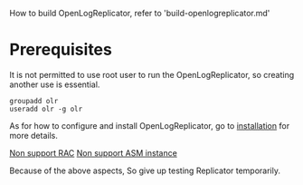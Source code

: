 How to build OpenLogReplicator, refer to 'build-openlogreplicator.md'

# Prerequisites

It is not permitted to use root user to run the OpenLogReplicator, so creating another use is essential.

```shell
groupadd olr
useradd olr -g olr
```

As for how to configure and install OpenLogReplicator,  go to [installation](https://github.com/bersler/OpenLogReplicator/blob/master/documentation/installation/installation.adoc) for more details.


[Non support RAC](https://github.com/bersler/OpenLogReplicator/issues/35)
[Non support ASM instance](https://github.com/bersler/OpenLogReplicator/issues/34)

Because of the above aspects, So give up testing Replicator temporarily.
